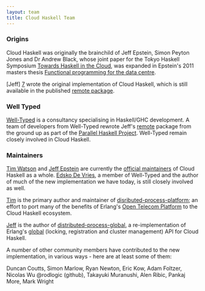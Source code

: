```yaml
---
layout: team
title: Cloud Haskell Team
---
```


### Origins

Cloud Haskell was originally the brainchild of Jeff Epstein, Simon Peyton Jones
and Dr Andrew Black, whose joint paper for the Tokyo Haskell Symposium
[Towards Haskell in the Cloud][1], was expanded in Epstein's 2011 masters thesis
[Functional programming for the data centre][2].

[Jeff] [7] wrote the original implementation of Cloud Haskell, which is still
available in the published [remote package][3].

### Well Typed

[Well-Typed][4] is a consultancy specialising in Haskell/GHC development. A team
of developers from Well-Typed rewrote Jeff's [remote][3] package from the ground
up as part of the [Parallel Haskell Project][5]. Well-Typed remain closely involved
in Cloud Haskell.

### Maintainers

[Tim Watson][6] and [Jeff Epstein][7] are currently the [official maintainers][9]
of Cloud Haskell as a whole. [Edsko De Vries][13], a member of Well-Typed and the
author of much of the new implementation we have today, is still closely involved
as well.

[Tim][6] is the primary author and maintainer of [disributed-process-platform][8];
an effort to port many of the benefits of Erlang's [Open Telecom Platform][10] to
the Cloud Haskell ecosystem.

[Jeff][7] is the author of [distributed-process-global][11], a re-implementation of
Erlang's [global][12] (locking, registration and cluster management) API for
Cloud Haskell.

A number of other community members have contributed to the new implementation,
in various ways - here are at least some of them:

Duncan Coutts, Simon Marlow, Ryan Newton, Eric Kow, Adam Foltzer, Nicolas Wu
@rodlogic (github), Takayuki Muranushi, Alen Ribic, Pankaj More, Mark Wright

[1]: http://research.microsoft.com/en-us/um/people/simonpj/papers/parallel/remote.pdf
[2]: http://research.microsoft.com/en-us/um/people/simonpj/papers/parallel/epstein-thesis.pdf
[3]: http://hackage.haskell.org/package/remote-0.1.1
[4]: http://www.well-typed.com
[5]: http://www.haskell.org/haskellwiki/Parallel_GHC_Project
[6]: https://github.com/hyperthunk
[7]: https://github.com/jepst
[8]: https://github.com/haskell-distributed/disributed-process-platform
[9]: http://hackage.haskell.org/trac/ghc/wiki/Contributors
[10]: http://en.wikipedia.org/wiki/Open_Telecom_Platform
[11]: https://github.com/jepst/distributed-process-global
[12]: http://www.erlang.org/doc/man/global.html
[13]: https://github.com/edsko
